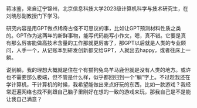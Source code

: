 蒋冰鉴，来自辽宁锦州，北京信息科技大学2023级计算机科学与技术研究生，在刘晓彤副教授门下学习。

研究内容是用GPT做点稀奇古怪不可思议的事，比如让GPT预测材料性质之类的。GPT作为这两年的新鲜事物，能写代码能写小作文，嗯，真不错。它要是真有那么厉害能做高技术含量的工作那就更厉害了，那GPT以后就是人类的专业顾问，人手一个，从记账本到研发创新都交给GPT，人就出去happy，或者往床上一躺。

说到躺，我的理想大概就是住在个有猫狗兔鸟羊马鹿但就是没有人类的地方。或许也不需要那么极端，但不管是什么样，似乎都回归到一个“躺”字上。不过趁我还在学计算机，干计算机的时候，我希望能做出来点好玩的东西，比如一款游戏？我经常逛遍网络也找不到跟自己脑子里刚好在想的一致的游戏来玩，那我自己是不是能让我自己满意？